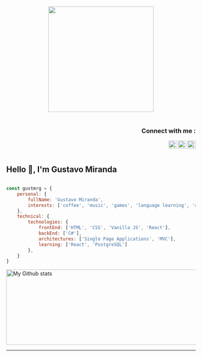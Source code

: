 <p align="center">
<br><img src="#" width="280px"><br><br>
</p>
<h3 align="right">Connect with me :</h3>
<a href="https://linkedin.com/in/gustmrg">
  <img align="right" alt="Gustavo Miranda - LinkedIn" width="22px" src="https://upload.wikimedia.org/wikipedia/commons/thumb/e/e9/Linkedin_icon.svg/256px-Linkedin_icon.svg.png"/>
</a>
<a href="#">
  <img align="right"  alt="Gustavo Miranda - DEV" src="https://d2fltix0v2e0sb.cloudfront.net/dev-badge.svg" width="22px">
</a>
<a href="https://twitter.com/gustm">
  <img align="right" alt="Gustavo Miranda - Twitter" width="22px" src="https://upload.wikimedia.org/wikipedia/sco/9/9f/Twitter_bird_logo_2012.svg"/>
</a>
<br/>
<br/>
<h2 align="left">Hello 👋, I'm Gustavo Miranda</h1>

```js

const gustmrg = {
    personal: {
        fullName: 'Gustavo Miranda',
        interests: ['coffee', 'music', 'games', 'language learning', 'anime'],
    },    
    technical: {
        technologies: {
            frontEnd: ['HTML', 'CSS', 'Vanilla JS', 'React'],              
            backEnd: ['C#'],
            architectures: ['Single Page Applications', 'MVC'],
            learning: ['React', 'PostgreSQL']
        },
    }
}


```

 <img alt="My Github stats" align="center" border-radius="40px" width="800px" height="200px" src="https://github-readme-stats.vercel.app/api?username=gustmrg&count_private=true&show_icons=true&hide_border=true&theme=react" href="https://github.com/gustmrg"/>


---
